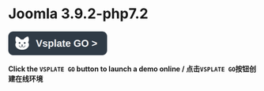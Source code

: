 # Joomla 3.9.2-php7.2

<a href="https://www.vsplate.com/?docker-compose=https://github.com/vsplate/dcenvs/joomla/3.9.2-php7.2"><img alt="VSPLATE GO" src="https://raw.githubusercontent.com/vsplate/images/master/vsgo_btn.png" width="200px"></a>

**Click the `VSPLATE GO` button to launch a demo online / 点击`VSPLATE GO`按钮创建在线环境**